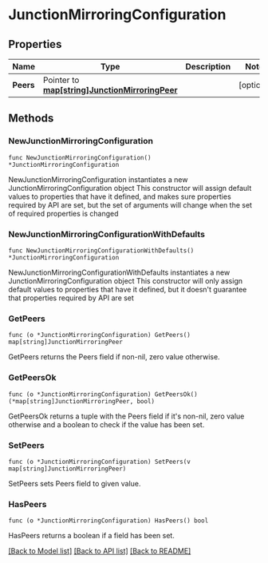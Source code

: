 # JunctionMirroringConfiguration

## Properties

Name | Type | Description | Notes
------------ | ------------- | ------------- | -------------
**Peers** | Pointer to [**map[string]JunctionMirroringPeer**](JunctionMirroringPeer.md) |  | [optional] 

## Methods

### NewJunctionMirroringConfiguration

`func NewJunctionMirroringConfiguration() *JunctionMirroringConfiguration`

NewJunctionMirroringConfiguration instantiates a new JunctionMirroringConfiguration object
This constructor will assign default values to properties that have it defined,
and makes sure properties required by API are set, but the set of arguments
will change when the set of required properties is changed

### NewJunctionMirroringConfigurationWithDefaults

`func NewJunctionMirroringConfigurationWithDefaults() *JunctionMirroringConfiguration`

NewJunctionMirroringConfigurationWithDefaults instantiates a new JunctionMirroringConfiguration object
This constructor will only assign default values to properties that have it defined,
but it doesn't guarantee that properties required by API are set

### GetPeers

`func (o *JunctionMirroringConfiguration) GetPeers() map[string]JunctionMirroringPeer`

GetPeers returns the Peers field if non-nil, zero value otherwise.

### GetPeersOk

`func (o *JunctionMirroringConfiguration) GetPeersOk() (*map[string]JunctionMirroringPeer, bool)`

GetPeersOk returns a tuple with the Peers field if it's non-nil, zero value otherwise
and a boolean to check if the value has been set.

### SetPeers

`func (o *JunctionMirroringConfiguration) SetPeers(v map[string]JunctionMirroringPeer)`

SetPeers sets Peers field to given value.

### HasPeers

`func (o *JunctionMirroringConfiguration) HasPeers() bool`

HasPeers returns a boolean if a field has been set.


[[Back to Model list]](../README.md#documentation-for-models) [[Back to API list]](../README.md#documentation-for-api-endpoints) [[Back to README]](../README.md)


